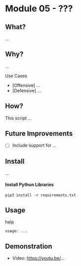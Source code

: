 # Module 05 - ???

## What?

...

## Why?

...

Use Cases
- [Offensive] ...
- [Defensive] ...

## How?

This script ...


## Future Improvements

- [ ] Include support for ...


## Install

...

#### Install Python Libraries
```
pip3 install -r requirements.txt
```

## Usage

help
```
usage: ...
```

## Demonstration

- Video: https://youtu.be/...
